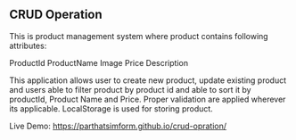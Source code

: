 ## CRUD Operation

This is product management system where product contains following attributes:

ProductId
ProductName
Image
Price
Description

This application allows user to create new product, update existing product and users able to filter product by product id and able to sort it by productId, Product Name and Price. Proper validation are applied wherever its applicable. LocalStorage is used for storing product.

Live Demo: https://parthatsimform.github.io/crud-opration/
